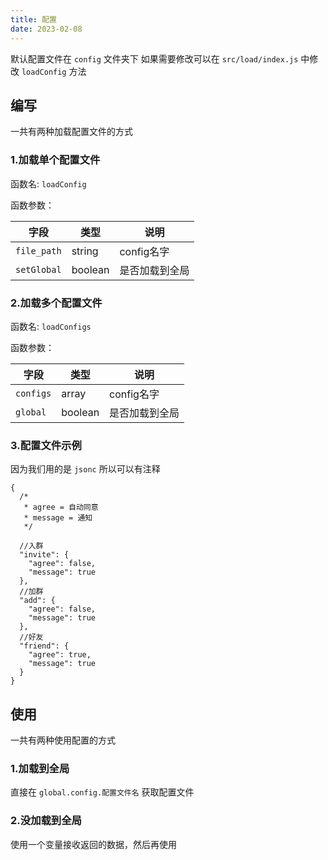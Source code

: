 ```yaml
---
title: 配置
date: 2023-02-08
---
```


默认配置文件在 `config` 文件夹下
如果需要修改可以在 `src/load/index.js` 中修改 `loadConfig` 方法

## 编写

一共有两种加载配置文件的方式

### 1.加载单个配置文件

函数名: `loadConfig`

函数参数：

| 字段          | 类型  | 说明       |
| ------------- | ----- | ---------- |
| `file_path`   | string | config名字 |
| `setGlobal`      | boolean | 是否加载到全局   |

### 2.加载多个配置文件

函数名: `loadConfigs`

函数参数：

| 字段          | 类型  | 说明       |
| ------------- | ----- | ---------- |
| `configs`   | array | config名字 |
| `global`      | boolean | 是否加载到全局   |

### 3.配置文件示例

因为我们用的是 `jsonc` 所以可以有注释

~~~ jsonc
{
  /*
   * agree = 自动同意
   * message = 通知
   */

  //入群
  "invite": {
    "agree": false,
    "message": true
  },
  //加群
  "add": {
    "agree": false,
    "message": true
  },
  //好友
  "friend": {
    "agree": true,
    "message": true
  }
}

~~~

## 使用

一共有两种使用配置的方式

### 1.加载到全局

直接在 `global.config.配置文件名` 获取配置文件

### 2.没加载到全局

使用一个变量接收返回的数据，然后再使用
